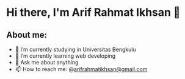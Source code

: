 # Hi there, I'm Arif Rahmat Ikhsan 👋
## About me:
- 🔭 I’m currently studying in Universitas Bengkulu
- 🌱 I’m currently learning web developing
- 💬 Ask me about anything
- 📫 How to reach me: @arifrahmatikhsan@gmail.com
